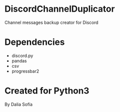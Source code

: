 # DiscordChannelDuplicator
Channel messages backup creator for Discord

# Dependencies
* discord.py
* pandas
* csv
* progressbar2

# Created for Python3
By Dalia Sofía
